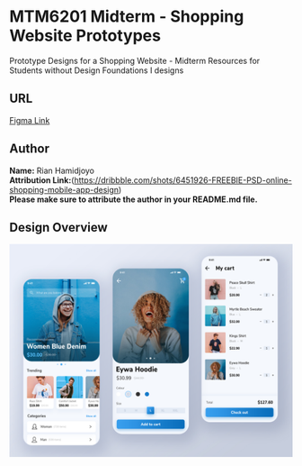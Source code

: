 # MTM6201 Midterm - Shopping Website Prototypes
Prototype Designs for a Shopping Website - Midterm Resources for Students without Design Foundations I designs

## URL
[Figma Link](https://www.figma.com/file/PgaBgjCEluiCazGPx2al5Q/Burger/duplicate?node-id=0%3A1)

## Author
**Name:** Rian Hamidjoyo  
**Attribution Link:**(https://dribbble.com/shots/6451926-FREEBIE-PSD-online-shopping-mobile-app-design)  
**Please make sure to attribute the author in your README.md file.**

## Design Overview 
![All Shopping Designs in one image](https://github.com/imdac/mtm6201-midterm-shopping/blob/ac02e435e4c6f05fbf10e0f9be3614e3b8b26cf1/prototype-designs/shopping-website-all.jpg)
